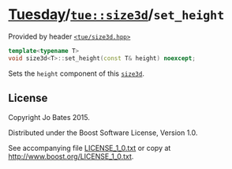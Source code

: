 [Tuesday](../../../README.md)/[`tue::size3d`](../../headers/size3d.md)/`set_height`
===================================================================================
Provided by header [`<tue/size3d.hpp>`](../../headers/size3d.md)

```c++
template<typename T>
void size3d<T>::set_height(const T& height) noexcept;
```

Sets the `height` component of this [`size3d`](../../headers/size3d.md).

License
-------
Copyright Jo Bates 2015.

Distributed under the Boost Software License, Version 1.0.

See accompanying file [LICENSE_1_0.txt](../../../LICENSE_1_0.txt) or copy at
http://www.boost.org/LICENSE_1_0.txt.
